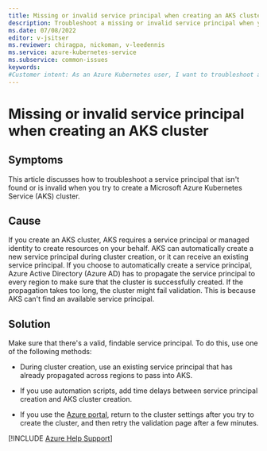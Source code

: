 ```yaml
---
title: Missing or invalid service principal when creating an AKS cluster
description: Troubleshoot a missing or invalid service principal when you try to create an Azure Kubernetes Service (AKS) cluster.
ms.date: 07/08/2022
editor: v-jsitser
ms.reviewer: chiragpa, nickoman, v-leedennis
ms.service: azure-kubernetes-service
ms.subservice: common-issues
keywords:
#Customer intent: As an Azure Kubernetes user, I want to troubleshoot a missing or invalid service principal so that I can successfully create an Azure Kubernetes Service (AKS) cluster.
---
```

# Missing or invalid service principal when creating an AKS cluster

## Symptoms

This article discusses how to troubleshoot a service principal that isn't found or is invalid when you try to create a Microsoft Azure Kubernetes Service (AKS) cluster.

## Cause

If you create an AKS cluster, AKS requires a service principal or managed identity to create resources on your behalf. AKS can automatically create a new service principal during cluster creation, or it can receive an existing service principal. If you choose to automatically create a service principal, Azure Active Directory (Azure AD) has to propagate the service principal to every region to make sure that the cluster is successfully created. If the propagation takes too long, the cluster might fail validation. This is because AKS can't find an available service principal.

## Solution

Make sure that there's a valid, findable service principal. To do this, use one of the following methods:

- During cluster creation, use an existing service principal that has already propagated across regions to pass into AKS.

- If you use automation scripts, add time delays between service principal creation and AKS cluster creation.

- If you use the [Azure portal](https://portal.azure.com), return to the cluster settings after you try to create the cluster, and then retry the validation page after a few minutes.

[!INCLUDE [Azure Help Support](../../includes/azure-help-support.md)]
